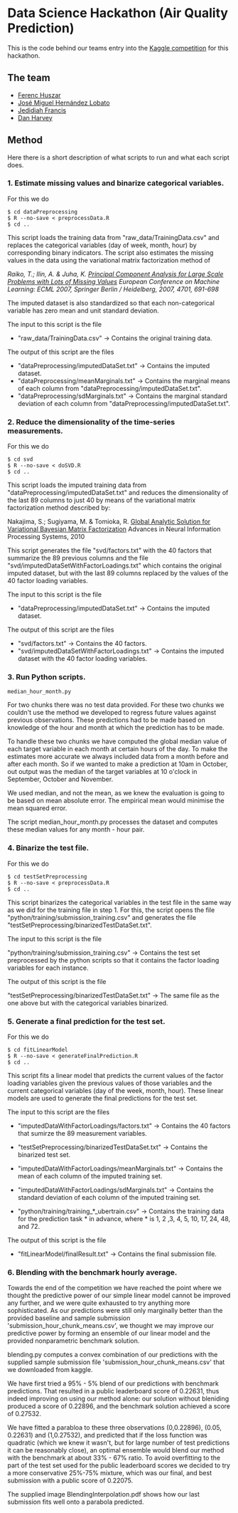 # Data Science Hackathon (Air Quality Prediction)
This is the code behind our teams entry into the [Kaggle competition](https://www.kaggle.com/c/dsg-hackathon) for this hackathon.

## The team
 * [Ferenc Huszar](http://mlg.eng.cam.ac.uk/ferenc/)
 * [José Miguel Hernández Lobato](http://www.eng.cam.ac.uk/~jmh233/)
 * [Jedidiah Francis](http://jedifran.com/)
 * [Dan Harvey](https://github.com/danharvey)

## Method
Here there is a short description of what scripts to run and what each script does.

### 1. Estimate missing values and binarize categorical variables.

For this we do

    $ cd dataPreprocessing
    $ R --no-save < preprocessData.R
    $ cd ..

This script loads the training data from "raw_data/TrainingData.csv" and replaces
the categorical variables (day of week, month, hour) by corresponding binary indicators.
The script also estimates the missing values in the data using the variational matrix
factorization method of 

<cite>Raiko, T.; Ilin, A. & Juha, K. 
[Principal Component Analysis for Large Scale Problems with Lots of Missing Values](http://www.mendeley.com/research/principal-component-analysis-for-large-scale-problems-with-lots-of-missing-values) 
European Conference on Machine Learning: ECML 2007, Springer Berlin / Heidelberg, 2007, 4701, 691-698</cite>

The imputed dataset is also standardized so that each non-categorical variable
has zero mean and unit standard deviation.

The input to this script is the file 

 * "raw_data/TrainingData.csv"		->	Contains the original training data.

The output of this script are the files

 * "dataPreprocessing/imputedDataSet.txt"	->	Contains the imputed dataset.
 * "dataPreprocessing/meanMarginals.txt"	-> 	Contains the marginal means of each column from "dataPreprocessing/imputedDataSet.txt".
 * "dataPreprocessing/sdMarginals.txt"	-> 	Contains the marginal standard deviation of each column from "dataPreprocessing/imputedDataSet.txt".

### 2. Reduce the dimensionality of the time-series measurements.

For this we do

    $ cd svd
    $ R --no-save < doSVD.R
    $ cd ..

This script loads the imputed training data from "dataPreprocessing/imputedDataSet.txt" and reduces
the dimensionality of the last 89 columns to just 40 by means of the variational matrix factorization
method described by:

Nakajima, S.; Sugiyama, M. & Tomioka, R.
[Global Analytic Solution for Variational Bayesian Matrix Factorization](http://www.mendeley.com/research/global-analytic-solution-variational-bayesian-matrix-factorization)
Advances in Neural Information Processing Systems, 2010

This script generates the file "svd/factors.txt" with the 40 factors that summarize the 89 previous
columns and the file "svd/imputedDataSetWithFactorLoadings.txt" which contains the original imputed
dataset, but with the last 89 columns replaced by the values of the 40 factor loading variables.

The input to this script is the file

 * "dataPreprocessing/imputedDataSet.txt"		->	Contains the imputed dataset.

The output of this script are the files

 * "svd/factors.txt"				->	Contains the 40 factors.
 * "svd/imputedDataSetWithFactorLoadings.txt"	->	Contains the imputed dataset with the 40 factor loading variables.

### 3. Run Python scripts.

    median_hour_month.py

For two chunks there was no test data provided. For these two chunks we couldn't use the method we developed to regress future values against previous observations. These predictions had to be made based on knowledge of the hour and month at which the prediction has to be made.

To handle these two chunks we have computed the global median value of each target variable in each month at certain hours of the day. To make the estimates more accurate we always included data from a month before and after each month. So if we wanted to make a prediction at 10am in October, out output was the median of the target variables at 10 o'clock in September, October and November.

We used median, and not the mean, as we knew the evaluation is going to be based on mean absolute error. The empirical mean would minimise the mean squared error.

The script median_hour_month.py processes the dataset and computes these median values for any month - hour pair.

### 4. Binarize the test file.

For this we do

    $ cd testSetPreprocessing
    $ R --no-save < preprocessData.R
    $ cd ..

This script binarizes the categorical variables in the test file in the same way as we did for the
training file in step 1. For this, the script opens the file "python/training/submission_training.csv" and
generates the file "testSetPreprocessing/binarizedTestDataSet.txt".

The input to this script is the file

"python/training/submission_training.csv"	->	Contains the test set preprocessed by the python scripts so
							that it contains the factor loading variables for each instance.

The output of this script is the file

"testSetPreprocessing/binarizedTestDataSet.txt"	->	The same file as the one above but with the categorical variables binarized.

### 5. Generate a final prediction for the test set.

For this we do

    $ cd fitLinearModel
    $ R --no-save < generateFinalPrediction.R
    $ cd ..

This script fits a linear model that predicts the current values of the factor loading variables given
the previous values of those variables and the current categorical variables
(day of the week, month, hour). These linear models are used to generate the
final predictions for the test set.

The input to this script are the files

 * "imputedDataWithFactorLoadings/factors.txt"		-> 	Contains the 40 factors that sumirze the 89 measurement variables.
 * "testSetPreprocessing/binarizedTestDataSet.txt"		->	Contains the binarized test set.
 * "imputedDataWithFactorLoadings/meanMarginals.txt"	->	Contains the mean of each column of the imputed training set.
 * "imputedDataWithFactorLoadings/sdMarginals.txt"		-> 	Contains the standard deviation of each column of the imputed training set.

 * "python/training/training_*_ubertrain.csv"		-> 	Contains the training data for the prediction task * in advance,
 where * is 1, 2 ,3, 4, 5, 10, 17, 24, 48, and 72.

The output of this script is the file

 * "fitLinearModel/finalResult.txt"			-> 	Contains the final submission file.

### 6. Blending with the benchmark hourly average.

Towards the end of the competition we have reached the point where we thought the predictive power of our simple linear model cannot be improved any further, and we were quite exhausted to try anything more sophisticated. As our predictions were still only marginally better than the provided baseline and sample submission 'submission_hour_chunk_means.csv', we thought we may improve our predictive power by forming an ensemble of our linear model and the provided nonparametric benchmark solution.

blending.py computes a convex combination of our predictions with the supplied sample submission file 'submission_hour_chunk_means.csv' that we downloaded from kaggle.

We have first tried a 95% - 5% blend of our predictions with benchmark predictions. That resulted in a public leaderboard score of 0.22631, thus indeed improving on using our method alone: our solution without bleniding produced a score of 0.22896, and the benchmark solution achieved a score of 0.27532.

We have fitted a parabloa to these three observations (0,0.22896), (0.05, 0.22631) and (1,0.27532), and predicted that if the loss function was quadratic (which we knew it wasn't, but for large number of test predictions it can be reasonably close), an optimal ensemble would blend our method with the benchmark at about 33% - 67% ratio. To avoid overfitting to the part of the test set used for the public leaderboard scores we decided to try a more conservative 25%-75% mixture, which was our final, and best submission with a public score of 0.22075.

The supplied image BlendingInterpolation.pdf shows how our last submission fits well onto a parabola predicted.

